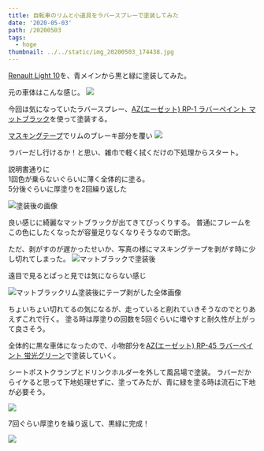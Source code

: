 ```yaml
---
title: 自転車のリムと小道具をラバースプレーで塗装してみた
date: '2020-05-03'
path: /20200503
tags:
  - hoge
thumbnail: ../../static/img_20200503_174438.jpg
---
```

[Renault Light 10](https://amzn.to/2WnWvGG)を、青メインから黒と緑に塗装してみた。

元の車体はこんな感じ。
![](/img/img_20200503_174438.jpg)


今回は気になっていたラバースプレー、[AZ(エーゼット) RP-1 ラバーペイント マットブラック](https://amzn.to/2KUWk0l)を使って塗装する。


[マスキングテープ](https://amzn.to/2Wk1Peh)でリムのブレーキ部分を覆い
![](https://lh3.googleusercontent.com/X8Y4GJxGaP5d3MEtyyQReNe6PVnc6phawJAgrxCbuv4PWvWb8FfxVpFRLXQEZ4Bf_pWF3BIKY5b0OHxauYEemSmf8jUCboA4Z7HMEDkX31c7WOOfoFJbAhXSbNcmZVzFuUk9MuMaDOzwxI5Yejn_jLLC9YaiBYUKSq2r6tgy-ewi-JpDGD6ELU3CyKg5tbVTKKTIvc4T1Za0GKBftKfGjfAq4NcBNBEFsb5Dj4JpIjpC5EPPUFuHLxjjM0E9dS6hdml0AIxjbp9N0P7FKySIQYI5GJj78U4thlkuzE5b4wJnFfd95Jdf69MSzeG2PFGZkUTJpoKDa0InyxOE-VY5GM-2DTIJ0ujxpv6AoWXmdCUMwKqusBxv39foGl3W0k7onVSjyQzBQcrsS1xABOUPSUBlKjuvwSWkEoHQW38HjQ7Po6ZSe8w1VkhEv664EQiVgPs0UtG2HUupOFO0Zwo57NKRHO4flNsOB2kIzKYNiQu11bwOVeKPOl6qMq1hjeIJ1BYnwlk0G4lWvD9vyd9czG4aIUDn-5ahjXZU2W0q7drIa_TKVqXicB8hvh-EDTdxn7PsqY1EasRYdWvKeY1A8OKKlMZsNzlsne5_Kwxf3_ruP3eU4mvajKrek4Ro0oI_nLriTuMThEvaD0_ahUh-bR7ekB1C8Tvjjpao34_NVuLuGQmo5VJ8lkxlr1rjJ-y5Yk8ovPBKKzcdrXI-ePZw-Ytiped-WwQnLrxQ1qd-BNcQnXzTcqriRC8=s0)



ラバーだし行けるか！と思い、雑巾で軽く拭くだけの下処理からスタート。

説明書通りに  
1回色が乗らないぐらいに薄く全体的に塗る。  
5分後ぐらいに厚塗りを2回繰り返した


![塗装後の画像](https://lh3.googleusercontent.com/fTwQFPwJoEgCbQjhyvEg92OLc5DWLNx-F0AD1EcL3uqiWLnt0TjPc1iaR-1HIxeueLZ1OVm_fly7GEFL1eSeQpRsOHGfVeAeAPy9Z2I71xLdCCsJqDx_N0OKHWofsFmhhWs_TVZxlenPWbuIgizsLvRi2DTR3dIfMjLV-Rth8262mqa33GzHOHWb-HuPLb0snHHRQt1W-yRTbSlsxpcYpRb_oZ9ZoJ2ocvTmUr9jHoAq2DFSEj7FMH5xmWjOCR0We2CB2sZdp39wthvRbgDKkJ8lDz2SSTvKOf-ufY657vb4U80agG6f6FXDrMYW1n0H9AQjFd66sJFWfsElXY0UyTyL6HN8kaxApReHHPWM7PqkbtKxvFP8Y01ejZtIBgnLmFJB_NEC3ik78OIoBWEiqXhCWxAsp92Zq7Fg4k2e17Xo_Ilt5bCwiEjjdqQfnwNO1SZPbo0fbz0XrzCHJyNqXtfUa9XCUvQv_1fqHtAnzbZdQAZ2Wqq6RNFkfnN1kfDK9PapxojaTBeE9-JlijyugFS-PmZX8SWdnHGncTTVaAbTM6UXMXcOvKTPXjE-Bzj0NB4I_WI3rgQ5KDEkC6xjdS3ITHK61jbm-zstHkQKIQ-BAPnnFIKa7Yp2yWxBAqQEhtEeTQyHYrJ5wpYh0HhVbEai3cgE7mbCpiK-Ykvrhv3AXGncNe59M2OfJdc6aIep38GySNJaCkca9bBLhn09yvtH9G9d5aH9kSLnFc8n-pGkrgpekbyEYRI=s0)

良い感じに綺麗なマットブラックが出てきてびっくりする。
普通にフレームをこの色にしたくなったが容量足りなくなりそうなので断念。


ただ、剥がすのが遅かったせいか、写真の様にマスキングテープを剥がす時に少し切れてしまった。
![マットブラックで塗装後](https://lh3.googleusercontent.com/XHInyyMhZOd1mXuXolmfbjAA-INua_xYI5cMvv_gnEO4ZIj_AhDZVQkDXuwWVvllBDce2zd8mzM0-Od0iTR40woYllBnLVhkaY9SyDWahEPf8CmiD4zuaBZZsZEWVSq8UwC1TBEVbllPHhHdiXepKOPQGYzA0Ob09bN4qxqD1yJYBrqvwmKeA3NQ-EbqjIWH-bVw3GAS-vJdwwwtZpgG2M8VD8Tn_8UCX7zAIjKluXEG4rp6z44gL_tX-LJKHeHA1CFzny8pHU6Y9VdBDP2hy-skoAhlZcZNmcZpvRDBiUb4JJKVCk5sIiX87GZ_sfci0vHhDvkOqVNjadf3mbMbSAw-TbJ8XgMk-5V8fZw5KrrYfq1ouoPJ49HqE73f2AZM1h4SVe2HtIEwSMT2_gDB3IFM5C5QRnnVHkKiRKfxDQB-WIQKO-0HNl_I0W4OQWbfiSGZKytmNy3KbYHaj5QEHCVDUrqcUUTxZrmbirM3zXsezrV9xA50Lv0p01AkYqxdMF7xTsFl2pkgzDLiqILG5LH4zDzy5Rved8zOreIe2OGvOEEqNkhNj0WPbI_s4uv_KMe4CLqXJ8J89Bj8eQZxsKq2MH8XHrb4JjCWrg52Gj4rIQt7Y3ilQ29NLAddQS9DytOFY-cHuDKvgoBkNAr-1Kuna-EPG04tNrVViELWUE-XOmihZFXfaloe7MtLNngqBGHtiUZkXOzJENyteCc1NCYT7AA7ViIZH17LqKTVnYvhj6X4LiH9ykw=s0)



遠目で見るとぱっと見では気にならない感じ

![マットブラックリム塗装後にテープ剥がした全体画像](https://lh3.googleusercontent.com/6D9ylAo74wNYqoThEm86zPeZ_y-PGP_Tzl_ITUqBEQXyBJdVpb_rb-rafumdNU10GSh3VYGKD3_Tsfj3-9ACJRKHSxwLZCULjSA4KILAVSbGuzxbux6y-tn3J-QDSfjfvZ8AHE8GFMcj42nygJaNcXgW4DOtllEvug7p9F8kys-OUPq1-Yi6T28ACwD5cFN7jnl6NBIpXKwez6OcN_25h2DbNio2Poxo9KrWPWDQfG5pimNuNkQ33rVXWkmOqOT_TrkJr39Wa_5vMhx8uML0RzHEScztrW8VemrRPkZQZk21KgtQJ7rNN0uHZyt09LV8Nf1Y5z-rkY233Ya_P4Gvs1QSHc0lYHWufTglcR6RuxcMRuH0Vmb4BnSC1NUlAVlia6SeoQkQ7C8Ma6l2_85AOmVnU8lO71o3F3YjbfNabIOtRYSGLhP8ImoZclLqdICtqQHe8UAaV9So8rnWDbXZzKanq10kK8ICu7euvgn5MGFHvulxZGBOfH_wSGWS3Owdo-ST0QND4d8l-umUGLN6J6KhUhJjRr5zel59Xecuvs0KPn3otOnfN5PwbVZqmcDdInowfI9tazWybNF1_49CssPmfKUtFRzBNbCUbscVMaU2xj39V6RQhSXDVdHNpghjrfEgVhgWFj0famLoHdCua_47jD17NuOVb7_LPlYmTqMiHLeiuikxGDPYlCYbd_UpZ6-lMnbfpVZhNDyB3Kl2whK-0aIMGtTTYQxUXO7dj5zcF8EE98jwsog=w1184-h888-no)

ちょいちょい切れてるの気になるが、走っていると削れていきそうなのでとりあえずこれで行く。
塗る時は厚塗りの回数を5回ぐらいに増やすと耐久性が上がって良さそう。


全体的に黒な車体になったので、小物部分を[AZ(エーゼット) RP-45 ラバーペイント 蛍光グリーン](https://amzn.to/2SuLvX4)で塗装していく。

シートポストクランプとドリンクホルダーを外して風呂場で塗装。
ラバーだからイケると思って下地処理せずに、塗ってみたが、青に緑を塗る時は流石に下地が必要そう。

![](https://lh3.googleusercontent.com/Yjzwa_w6RMPMCTd4Kl31xRvOboTQOKzTEUmlWYGIcntNwAxLpH-ZNY5SFM7DPFd5phf-7yPW98bwQ99WzF4p1bcp9McEEaUz659Zd7ebSg-B0anMgvcLliaC17tb-c0v76z64NJVGfM83o1jJ5oiMlrJJs75o0WGyrp2PlhlTb4Wfte1b5ScVDzx28T73p37G8Yo4_8Z4jmIscJVdBV6T781pZdvLz0S0m6AMN0wrYFaufBQyLVm94c1yqhxAa6XDwfjmI3J6bojOATYs5MhVQhQCNib08T3vfjUkGrhC8NmmkdNy2g0F1BbxSR2NrtSzM5Rg95jtSsdFHt2uaLsrlTRaoBuGuUIYcpSteBkW0NP6BnayBXl83M3VR26vGMWru2Y-bjAeiGrioBm3g8RrrwXGBKDTNtoK8BRfTuLCNMWEPllRFUAn53IUCB8rAu1icxlcAWKLS6xXy2R2mkXjBZBT6BBvi7TBlDZzEb6iumR4d4oxPtr1K9u9lqIXH6H6fEIGOXQylDvW3tOdWeq_hZbZAIsIDxr7_FMz1WgpyW-pxKpVYtWmLkN1JW6mK1T8-ops1bPK-MUMpFbKqaU9BacdMx_DmanY5k_er8-B39Nmb7-RoPS3edKWvHL-2S4GUSGtPJgVQr6EeqOSqq2pAlfdwshndTYeVx3LWCVlFub_8XVVcaSeFT31NckK7T285RCwhz4zZRzCJWQegiKtsXjyx4IMd1n4rp-9KX2-y_s2a711Ma9wC4=s0)



7回ぐらい厚塗りを繰り返して、黒緑に完成！

![](https://lh3.googleusercontent.com/b1CMBPGSUj70h-kqm_LnkkuheqNmc4b-nH2slMLj8vSDPxE9_bt0XP2-1tOMB1Tk2hwn_Jn7xT9I8GAECc-bSwVSWX4JQVM80zmdqAEDdJN7KrdEktPfAcTRTGvYBOKws8H0MDApgOnWOm9csG6tlDnsDxmT3Th8Sn5GGQa5Ed0_bkxUDJqfemgG2fi1WnOyR__Ux2zhgFZJ9nXaj6xz0sDvP3swiGMLSF-j08JNwykvffjZSQX1kHGBfXZuNxU6LPJ9sQ7WHqWKmUd2wMO0M1Q9ncwvB7kAh0ZhEmxn1t0hZel1i_SZWT-iQowlbsZg_wINq2yFX4By4sAzHy5P4lMI-JOLMhj7MavqvJjhNde5nY3zqwU8Ucjg1xQ5_wc4WgWZNHKiwGg0Npr0UYRz7qduTVJ1sfYwqNJrEtt3zEaUTYVIorDMCEl1Fxl6mJWdaxz6AILKAQSdGM2YERQOxV3vLIc4hVzVTUZ6UMiPA05z-gNSAO3L6-nGs_6Z4r-dMjPKJ6f1q0MBNkiaAtEWOaNN2SC_fpRWcZUoLtTm6noUcH0L3A61skaULLXIYcqfplzQMtLoM1Gkxlfi2Anm5-28iRGkOTKqwSSy106NGXnNq_9XnWLABfHRijZL17eutAEZJ5LiLAJ8ckRGD7zJN-kMd2eA50acoQC8q3VghpbqUD_H_GLiNVfDC5fxsg=s0)
